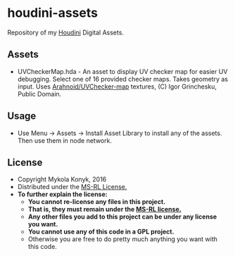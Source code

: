 # houdini-assets

Repository of my [Houdini](http://www.sidefx.com/index.php) Digital Assets.

## Assets
* UVCheckerMap.hda - An asset to display UV checker map for easier UV debugging. Select one of 16 provided checker maps. Takes geometry as input. Uses [Arahnoid/UVChecker-map](https://github.com/Arahnoid/UVChecker-map) textures, (C) Igor Grinchesku, Public Domain.

## Usage

* Use Menu -> Assets -> Install Asset Library to install any of the assets. Then use them in node network.

## License

* Copyright Mykola Konyk, 2016
* Distributed under the [MS-RL License.](http://opensource.org/licenses/MS-RL)
* **To further explain the license:**
  * **You cannot re-license any files in this project.**
  * **That is, they must remain under the [MS-RL license.](http://opensource.org/licenses/MS-RL)**
  * **Any other files you add to this project can be under any license you want.**
  * **You cannot use any of this code in a GPL project.**
  * Otherwise you are free to do pretty much anything you want with this code.

